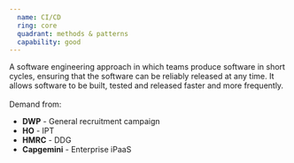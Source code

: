 ```yaml
---
  name: CI/CD
  ring: core
  quadrant: methods & patterns
  capability: good
---
```

A software engineering approach in which teams produce software in short cycles, ensuring that the software can be reliably released at any time. It allows software to be built, tested and released faster and more frequently.
<br/><br/>Demand from: <ul><li><strong>DWP</strong> - General recruitment campaign</li><li><strong>HO</strong> - IPT</li><li><strong>HMRC</strong> - DDG</li><li><strong>Capgemini</strong> - Enterprise iPaaS</li></ul>
